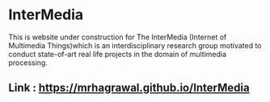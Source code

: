 # InterMedia
This is website under construction for The InterMedia (Internet of Multimedia Things)which is an interdisciplinary research group motivated to conduct state-of-art real life projects in the domain of multimedia processing.

## Link : https://mrhagrawal.github.io/InterMedia
